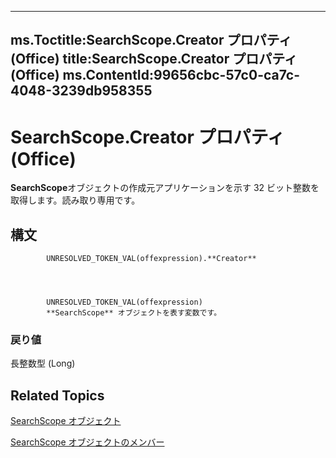 

---
ms.Toctitle:SearchScope.Creator プロパティ (Office)
title:SearchScope.Creator プロパティ (Office)
ms.ContentId:99656cbc-57c0-ca7c-4048-3239db958355
---
# SearchScope.Creator プロパティ (Office)




**SearchScope**オブジェクトの作成元アプリケーションを示す 32 ビット整数を取得します。読み取り専用です。

## 構文

            UNRESOLVED_TOKEN_VAL(offexpression).**Creator**




            UNRESOLVED_TOKEN_VAL(offexpression)
            **SearchScope** オブジェクトを表す変数です。

### 戻り値
長整数型 (Long)





## Related Topics

[SearchScope オブジェクト](7faa5b49-6aa9-6682-165b-0d900fffd9ed.md)

[SearchScope オブジェクトのメンバー](25ef5a3c-3179-7870-f28b-7700349a3ed4.md)





